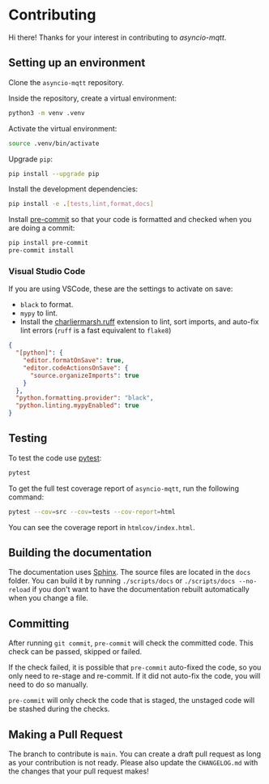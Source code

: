 # Contributing

Hi there! Thanks for your interest in contributing to _asyncio-mqtt_.

## Setting up an environment

Clone the `asyncio-mqtt` repository.

Inside the repository, create a virtual environment:

```bash
python3 -m venv .venv
```

Activate the virtual environment:

```bash
source .venv/bin/activate
```

Upgrade `pip`:

```bash
pip install --upgrade pip
```

Install the development dependencies:

```bash
pip install -e .[tests,lint,format,docs]
```

Install [pre-commit](https://pre-commit.com/) so that your code is formatted and checked when you are doing a commit:

```bash
pip install pre-commit
pre-commit install
```

### Visual Studio Code

If you are using VSCode, these are the settings to activate on save:

- `black` to format.
- `mypy` to lint.
- Install the [charliermarsh.ruff](https://marketplace.visualstudio.com/items?itemName=charliermarsh.ruff) extension to lint, sort imports, and auto-fix lint errors (`ruff` is a fast equivalent to `flake8`)

```json
{
  "[python]": {
    "editor.formatOnSave": true,
    "editor.codeActionsOnSave": {
      "source.organizeImports": true
    }
  },
  "python.formatting.provider": "black",
  "python.linting.mypyEnabled": true
}
```

## Testing

To test the code use [pytest](https://docs.pytest.org/en/7.1.x/):

```bash
pytest
```

To get the full test coverage report of `asyncio-mqtt`, run the following command:

```bash
pytest --cov=src --cov=tests --cov-report=html
```

You can see the coverage report in `htmlcov/index.html`.

## Building the documentation

The documentation uses [Sphinx](https://www.sphinx-doc.org/en/master/). The source files are located in the `docs` folder. You can build it by running `./scripts/docs` or `./scripts/docs --no-reload` if you don't want to have the documentation rebuilt automatically when you change a file.

## Committing

After running `git commit`, `pre-commit` will check the committed code. This check can be passed, skipped or failed.

If the check failed, it is possible that `pre-commit` auto-fixed the code, so you only need to re-stage and re-commit. If it did not auto-fix the code, you will need to do so manually.

`pre-commit` will only check the code that is staged, the unstaged code will be stashed during the checks.

## Making a Pull Request

The branch to contribute is `main`. You can create a draft pull request as long as your contribution is not ready. Please also update the `CHANGELOG.md` with the changes that your pull request makes!
